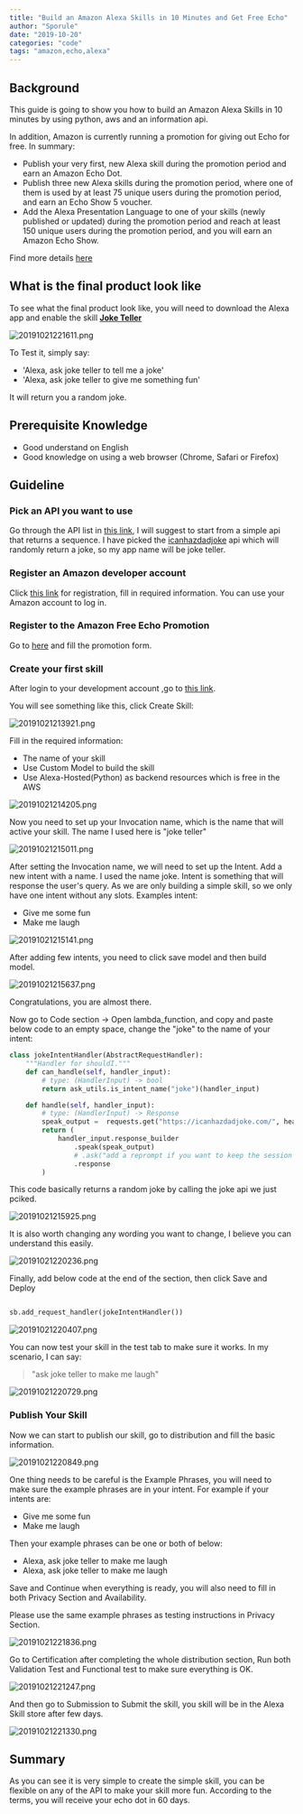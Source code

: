 ```yaml
---
title: "Build an Amazon Alexa Skills in 10 Minutes and Get Free Echo"
author: "Sporule"
date: "2019-10-20"
categories: "code"
tags: "amazon,echo,alexa"
---
```


## Background

This guide is going to show you how to build an Amazon Alexa Skills in 10 minutes by using python, aws and an information api.

In addition, Amazon is currently running a promotion for giving out Echo for free. In summary:

- Publish your very first, new Alexa skill during the promotion period and earn an Amazon Echo Dot.
- Publish three new Alexa skills during the promotion period, where one of them is used by at least 75 unique users during the promotion period, and earn an Echo Show 5 voucher.
- Add the Alexa Presentation Language to one of your skills (newly published or updated) during the promotion period and reach at least 150 unique users during the promotion period, and you will earn an Amazon Echo Show.

Find more details [here](https://developer.amazon.com/en-GB/alexa/alexa-skills-kit/alexa-developer-skill-promotion)


## What is the final product look like

To see what the final product look like, you will need to download the Alexa app and enable the skill [**Joke Teller**](https://www.amazon.co.uk/dp/B07ZCVCK8F/ref=sr_1_3?keywords=joke+teller&qid=1571692557&s=digital-skills&sr=1-3)

![20191021221611.png](https://i.imgur.com/zt5JIa3.png)

To Test it, simply say:

- 'Alexa, ask joke teller to tell me a joke'
- 'Alexa, ask joke teller to give me something fun'

It will return you a random joke.

## Prerequisite Knowledge

- Good understand on English
- Good knowledge on using a web browser (Chrome, Safari or Firefox)

## Guideline

### Pick an API you want to use

Go through the API list in [this link](https://www.programmableweb.com/category/humor/api), I will suggest to start from a simple api that returns a sequence.
I have picked the [icanhazdadjoke](https://icanhazdadjoke.com/api) api which will randomly return a joke, so my app name will be joke teller.

### Register an Amazon developer account

Click [this link](https://developer.amazon.com/alexa/console/ask) for registration, fill in required information.
You can use your Amazon account to log in.

### Register to the Amazon Free Echo Promotion

Go to [here](https://developer.amazon.com/en-GB/alexa/alexa-skills-kit/alexa-developer-skill-promotion) and fill the promotion form.

### Create your first skill

After login to your development account ,go to [this link](https://developer.amazon.com/alexa/console/ask).

You will see something like this, click Create Skill:

![20191021213921.png](https://i.imgur.com/B6dOjzA.png)

Fill in the required information:
- The name of your skill
- Use Custom Model to build the skill
- Use Alexa-Hosted(Python) as backend resources which is free in the AWS

![20191021214205.png](https://i.imgur.com/6GQvQ5f.png)

Now you need to set up your Invocation name, which is the name that will active your skill. The name I used here is "joke teller"

![20191021215011.png](https://i.imgur.com/IzYaZ1K.png)

After setting the Invocation name, we will need to set up the Intent. Add a new intent with a name. I used the name joke. Intent is something that will response the user's query. As we are only building a simple skill, so we only have one intent without any slots. Examples intent:

- Give me some fun
- Make me laugh

![20191021215141.png](https://i.imgur.com/xjre1Ol.png)

After adding few intents, you need to click save model and then build model.

![20191021215637.png](https://i.imgur.com/P06svRf.png)

Congratulations, you are almost there.

Now go to Code section -> Open lambda_function, and copy and paste below code to an empty space, change the "joke" to the name of  your intent:

```python
class jokeIntentHandler(AbstractRequestHandler):
    """Handler for shouldI."""
    def can_handle(self, handler_input):
        # type: (HandlerInput) -> bool
        return ask_utils.is_intent_name("joke")(handler_input)

    def handle(self, handler_input):
        # type: (HandlerInput) -> Response
        speak_output =  requests.get("https://icanhazdadjoke.com/", headers={"Accept":"text/plain"}).text
        return (
            handler_input.response_builder
                .speak(speak_output)
                # .ask("add a reprompt if you want to keep the session open for the user to respond")
                .response
        )
```

This code basically returns a random joke by calling the joke api we just pciked.

![20191021215925.png](https://i.imgur.com/0EV8K5S.png)

It is also worth changing any wording you want to change, I believe you can understand this easily.

![20191021220236.png](https://i.imgur.com/X4WCsZF.png)

Finally, add below code at the end of the section, then click Save and Deploy

```python

sb.add_request_handler(jokeIntentHandler())

```

![20191021220407.png](https://i.imgur.com/FSMwb8V.png)


You can now test your skill in the test tab to make sure it works.
In my scenario, I can say:

> "ask joke teller to make me laugh"

![20191021220729.png](https://i.imgur.com/Bv6xBge.png)


### Publish Your Skill

Now we can start to publish our skill, go to distribution and fill the basic information.

![20191021220849.png](https://i.imgur.com/MvyIGkN.png)

One thing needs to be careful is the Example Phrases, you will need to make sure the example phrases are in your intent. For example if your intents are:

- Give me some fun
- Make me laugh

Then your example phrases can be one or both of below:

- Alexa, ask joke teller to make me laugh
- Alexa, ask joke teller to make me laugh

Save and Continue when everything is ready, you will also need to fill in both Privacy Section and Availability.

Please use the same example phrases as testing instructions in Privacy Section.

![20191021221836.png](https://i.imgur.com/x7R431B.png)

Go to Certification after completing the whole distribution section, Run both Validation Test and Functional test to make sure everything is OK.

![20191021221247.png](https://i.imgur.com/MLCblI5.png)

And then go to Submission to Submit the skill, you skill will be in the Alexa Skill store after few days.

![20191021221330.png](https://i.imgur.com/tWJqbt1.png)

## Summary

As you can see it is very simple to create the simple skill, you can be flexible on any of the API to make your skill more fun. According to the terms, you will receive your echo dot in 60 days.
